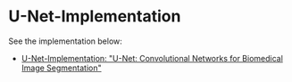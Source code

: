 # U-Net-Implementation

See the implementation below: 

- [U-Net-Implementation: "U-Net: Convolutional Networks for Biomedical Image Segmentation"](https://github.com/nordengt/U-Net-Implementation)
